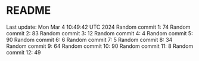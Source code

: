 # README

Last update: Mon Mar  4 10:49:42 UTC 2024
Random commit 1: 74
Random commit 2: 83
Random commit 3: 12
Random commit 4: 4
Random commit 5: 90
Random commit 6: 6
Random commit 7: 5
Random commit 8: 34
Random commit 9: 64
Random commit 10: 90
Random commit 11: 8
Random commit 12: 49
